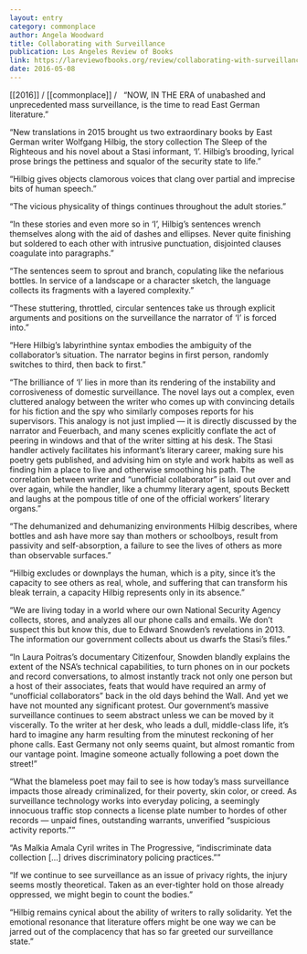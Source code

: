 ```yaml
---
layout: entry
category: commonplace
author: Angela Woodward
title: Collaborating with Surveillance
publication: Los Angeles Review of Books
link: https://lareviewofbooks.org/review/collaborating-with-surveillance-wolfgang-hilbigs-east-german-fiction/
date: 2016-05-08
---
```


[[2016]] / [[commonplace]] / 
 
“NOW, IN THE ERA of unabashed and unprecedented mass surveillance, is the time to read East German literature.”

“New translations in 2015 brought us two extraordinary books by East German writer Wolfgang Hilbig, the story collection The Sleep of the Righteous and his novel about a Stasi informant, ‘I’. Hilbig’s brooding, lyrical prose brings the pettiness and squalor of the security state to life.”

“Hilbig gives objects clamorous voices that clang over partial and imprecise bits of human speech.”

“The vicious physicality of things continues throughout the adult stories.”

“In these stories and even more so in ‘I’, Hilbig’s sentences wrench themselves along with the aid of dashes and ellipses. Never quite finishing but soldered to each other with intrusive punctuation, disjointed clauses coagulate into paragraphs.”

“The sentences seem to sprout and branch, copulating like the nefarious bottles. In service of a landscape or a character sketch, the language collects its fragments with a layered complexity.”

“These stuttering, throttled, circular sentences take us through explicit arguments and positions on the surveillance the narrator of ‘I’ is forced into.”

“Here Hilbig’s labyrinthine syntax embodies the ambiguity of the collaborator’s situation. The narrator begins in first person, randomly switches to third, then back to first.”

“The brilliance of ‘I’ lies in more than its rendering of the instability and corrosiveness of domestic surveillance. The novel lays out a complex, even cluttered analogy between the writer who comes up with convincing details for his fiction and the spy who similarly composes reports for his supervisors. This analogy is not just implied — it is directly discussed by the narrator and Feuerbach, and many scenes explicitly conflate the act of peering in windows and that of the writer sitting at his desk. The Stasi handler actively facilitates his informant’s literary career, making sure his poetry gets published, and advising him on style and work habits as well as finding him a place to live and otherwise smoothing his path. The correlation between writer and “unofficial collaborator” is laid out over and over again, while the handler, like a chummy literary agent, spouts Beckett and laughs at the pompous title of one of the official workers’ literary organs.”

“The dehumanized and dehumanizing environments Hilbig describes, where bottles and ash have more say than mothers or schoolboys, result from passivity and self-absorption, a failure to see the lives of others as more than observable surfaces.”

“Hilbig excludes or downplays the human, which is a pity, since it’s the capacity to see others as real, whole, and suffering that can transform his bleak terrain, a capacity Hilbig represents only in its absence.”

“We are living today in a world where our own National Security Agency collects, stores, and analyzes all our phone calls and emails. We don’t suspect this but know this, due to Edward Snowden’s revelations in 2013. The information our government collects about us dwarfs the Stasi’s files.”

“In Laura Poitras’s documentary Citizenfour, Snowden blandly explains the extent of the NSA’s technical capabilities, to turn phones on in our pockets and record conversations, to almost instantly track not only one person but a host of their associates, feats that would have required an army of “unofficial collaborators” back in the old days behind the Wall. And yet we have not mounted any significant protest. Our government’s massive surveillance continues to seem abstract unless we can be moved by it viscerally. To the writer at her desk, who leads a dull, middle-class life, it’s hard to imagine any harm resulting from the minutest reckoning of her phone calls. East Germany not only seems quaint, but almost romantic from our vantage point. Imagine someone actually following a poet down the street!”

“What the blameless poet may fail to see is how today’s mass surveillance impacts those already criminalized, for their poverty, skin color, or creed. As surveillance technology works into everyday policing, a seemingly innocuous traffic stop connects a license plate number to hordes of other records — unpaid fines, outstanding warrants, unverified “suspicious activity reports.””

“As Malkia Amala Cyril writes in The Progressive, “indiscriminate data collection […] drives discriminatory policing practices.””

“If we continue to see surveillance as an issue of privacy rights, the injury seems mostly theoretical. Taken as an ever-tighter hold on those already oppressed, we might begin to count the bodies.”

“Hilbig remains cynical about the ability of writers to rally solidarity. Yet the emotional resonance that literature offers might be one way we can be jarred out of the complacency that has so far greeted our surveillance state.”
